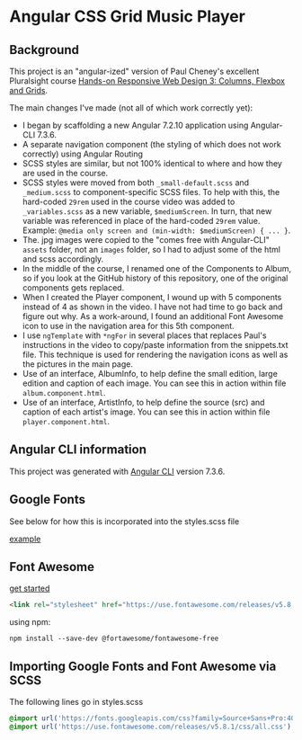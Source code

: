 # Angular CSS Grid Music Player
## Background
This project is an "angular-ized" version of Paul Cheney's excellent Pluralsight course [Hands-on Responsive Web Design 3: Columns, Flexbox and Grids](https://app.pluralsight.com/library/courses/responsive-web-design-columns-flexbox-grids/table-of-contents).

The main changes I've made (not all of which work correctly yet):
* I began by scaffolding a new Angular 7.2.10 application using Angular-CLI 7.3.6.
* A separate navigation component (the styling of which does not work correctly) using Angular Routing
* SCSS styles are similar, but not 100% identical to where and how they are used in the course.
* SCSS styles were moved from both `_small-default.scss` and `_medium.scss` to component-specific SCSS files.  To help with this, the hard-coded `29rem` used in the course video was added to `_variables.scss` as a new variable, `$mediumScreen`.  In turn, that new variable was referenced in place of the hard-coded `29rem` value.  Example: `@media only screen and (min-width: $mediumScreen) { ... }`.
* The. jpg images were copied to the "comes free with Angular-CLI" `assets` folder, not an `images` folder, so I had to adjust some of the html and scss accordingly.
* In the middle of the course, I renamed one of the Components to Album, so if you look at the GitHub history of this repository, one of the original components gets replaced.
* When I created the Player component, I wound up with 5 components instead of 4 as shown in the video.  I have not had time to go back and figure out why.  As a work-around, I found an additional Font Awesome icon to use in the navigation area for this 5th component.
* I use `ngTemplate` with `*ngFor` in several places that replaces Paul's instructions in the video to copy/paste information from the snippets.txt file.  This technique is used for rendering the navigation icons as well as the pictures in the main page.
* Use of an interface, AlbumInfo, to help define the small edition, large edition and caption of each image.  You can see this in action within file `album.component.html`.
* Use of an interface, ArtistInfo, to help define the source (src) and caption of each artist's image.  You can see this in action within file `player.component.html`.
## Angular CLI information
This project was generated with [Angular CLI](https://cli.angular.io/) version 7.3.6.
## Google Fonts
See below for how this is incorporated into the styles.scss file

[example](https://fonts.google.com/?selection.family=Source+Sans+Pro:400,700)



## Font Awesome
[get started](https://fontawesome.com/start)

```html
<link rel="stylesheet" href="https://use.fontawesome.com/releases/v5.8.1/css/all.css" integrity="sha384-50oBUHEmvpQ+1lW4y57PTFmhCaXp0ML5d60M1M7uH2+nqUivzIebhndOJK28anvf" crossorigin="anonymous">
```

using npm:

```
npm install --save-dev @fortawesome/fontawesome-free
```
## Importing Google Fonts and Font Awesome via SCSS
The following lines go in styles.scss
```scss
@import url('https://fonts.googleapis.com/css?family=Source+Sans+Pro:400,700');
@import url('https://use.fontawesome.com/releases/v5.8.1/css/all.css');
```

